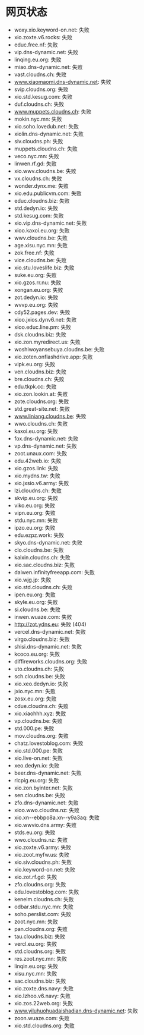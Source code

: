 # 网页状态
- woxy.xio.keyword-on.net: 失败
- xio.zoxte.v6.rocks: 失败
- educ.free.nf: 失败
- vip.dns-dynamic.net: 失败
- linqing.eu.org: 失败
- miao.dns-dynamic.net: 失败
- vast.cloudns.ch: 失败
- www.xiaomaomi.dns-dynamic.net: 失败
- svip.cloudns.org: 失败
- xio.std.kesug.com: 失败
- duf.cloudns.ch: 失败
- www.muppets.cloudns.ch: 失败
- mokin.nyc.mn: 失败
- xio.soho.lovedub.net: 失败
- xiolin.dns-dynamic.net: 失败
- siv.cloudns.ph: 失败
- muppets.cloudns.ch: 失败
- veco.nyc.mn: 失败
- linwen.rf.gd: 失败
- xio.wwv.cloudns.be: 失败
- vx.cloudns.ch: 失败
- wonder.dynx.me: 失败
- xio.edu.publicvm.com: 失败
- educ.cloudns.biz: 失败
- std.dedyn.io: 失败
- std.kesug.com: 失败
- xio.vip.dns-dynamic.net: 失败
- xioo.kaxoi.eu.org: 失败
- wwv.cloudns.be: 失败
- age.xisu.nyc.mn: 失败
- zok.free.nf: 失败
- vice.cloudns.be: 失败
- xio.stu.loveslife.biz: 失败
- suke.eu.org: 失败
- xio.gzos.rr.nu: 失败
- xongan.eu.org: 失败
- zot.dedyn.io: 失败
- wvvp.eu.org: 失败
- cdy52.pages.dev: 失败
- xioo.jxios.dynv6.net: 失败
- xioo.educ.line.pm: 失败
- dsk.cloudns.biz: 失败
- xio.zon.myredirect.us: 失败
- woshiwoyansebuya.cloudns.be: 失败
- xio.zoten.onflashdrive.app: 失败
- vipk.eu.org: 失败
- ven.cloudns.biz: 失败
- bre.cloudns.ch: 失败
- edu.tkpk.cc: 失败
- xio.zon.lookin.at: 失败
- zote.cloudns.org: 失败
- std.great-site.net: 失败
- www.liniang.cloudns.be: 失败
- wwo.cloudns.ch: 失败
- kaxoi.eu.org: 失败
- fox.dns-dynamic.net: 失败
- vp.dns-dynamic.net: 失败
- zoot.unaux.com: 失败
- edu.42web.io: 失败
- xio.gzos.link: 失败
- xio.mydns.tw: 失败
- xio.jxsio.v6.army: 失败
- lzi.cloudns.ch: 失败
- skvip.eu.org: 失败
- viko.eu.org: 失败
- vipn.eu.org: 失败
- stdu.nyc.mn: 失败
- ipzo.eu.org: 失败
- edu.ezpz.work: 失败
- skyo.dns-dynamic.net: 失败
- clo.cloudns.be: 失败
- kaixin.cloudns.ch: 失败
- xio.sac.cloudns.biz: 失败
- daiwen.infinityfreeapp.com: 失败
- xio.wjg.jp: 失败
- xio.std.cloudns.ch: 失败
- ipen.eu.org: 失败
- skyle.eu.org: 失败
- si.cloudns.be: 失败
- inwen.wuaze.com: 失败
- http://zot.ydns.eu: 失败 (404)
- vercel.dns-dynamic.net: 失败
- virgo.cloudns.biz: 失败
- shisi.dns-dynamic.net: 失败
- kcoco.eu.org: 失败
- diffireworks.cloudns.org: 失败
- uto.cloudns.ch: 失败
- sch.cloudns.be: 失败
- xio.xeo.dedyn.io: 失败
- jxio.nyc.mn: 失败
- zosx.eu.org: 失败
- cdue.cloudns.ch: 失败
- xio.xiaohhh.xyz: 失败
- vp.cloudns.be: 失败
- std.000.pe: 失败
- mov.cloudns.org: 失败
- chatz.lovestoblog.com: 失败
- xio.std.000.pe: 失败
- xio.live-on.net: 失败
- xeo.dedyn.io: 失败
- beer.dns-dynamic.net: 失败
- ricpig.eu.org: 失败
- xio.zon.byinter.net: 失败
- sen.cloudns.be: 失败
- zfo.dns-dynamic.net: 失败
- xioo.wwo.cloudns.nz: 失败
- xio.xn--ebbpo8a.xn--y9a3aq: 失败
- xio.wwvio.dns.army: 失败
- stds.eu.org: 失败
- wwo.cloudns.nz: 失败
- xio.zoxte.v6.army: 失败
- xio.zoot.myfw.us: 失败
- xio.siv.cloudns.ph: 失败
- xio.keyword-on.net: 失败
- xio.zot.rf.gd: 失败
- zfo.cloudns.org: 失败
- edu.lovestoblog.com: 失败
- kenelm.cloudns.ch: 失败
- odbar.stdu.nyc.mn: 失败
- soho.perslist.com: 失败
- zoot.nyc.mn: 失败
- pan.cloudns.org: 失败
- tau.cloudns.biz: 失败
- vercl.eu.org: 失败
- std.cloudns.org: 失败
- res.zoot.nyc.mn: 失败
- linqin.eu.org: 失败
- xisu.nyc.mn: 失败
- sac.cloudns.biz: 失败
- xio.zoxte.dns.navy: 失败
- xio.lzhoo.v6.navy: 失败
- xio.zos.22web.org: 失败
- www.yiluhuohuadaishadian.dns-dynamic.net: 失败
- zoon.wuaze.com: 失败
- xio.std.cloudns.org: 失败
